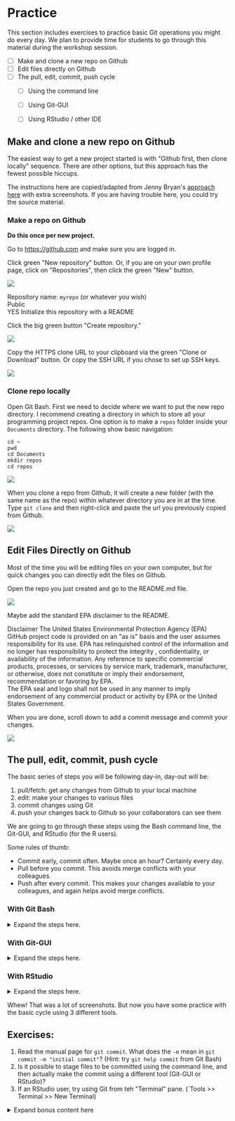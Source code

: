 # Practice

This section includes exercises to practice basic Git operations you might do every day. We plan to provide time for students to go through this material during the workshop session.

- [ ] Make and clone a new repo on Github
- [ ] Edit files directly on Github
- [ ] The pull, edit, commit, push cycle
  - [ ] Using the command line
  - [ ] Using Git-GUI
  - [ ] Using RStudio / other IDE


## Make and clone a new repo on Github

The easiest way to get a new project started is with "Github first, then clone locally" sequence. There are other options, but this approach has the fewest possible hiccups.

The instructions here are copied/adapted from Jenny Bryan's [approach here](http://happygitwithr.com/new-github-first.html) with extra screenshots. If you are having trouble here, you could try the source material.

### Make a repo on Github

**Do this once per new project.**

Go to <https://github.com> and make sure you are logged in.

Click green "New repository" button. Or, if you are on your own profile page, click on "Repositories", then click the green "New" button.

![](img/practice/01_new_repo.png)

Repository name: `myrepo` (or whatever you wish)  
Public  
YES Initialize this repository with a README

Click the big green button "Create repository."

![](img/practice/02_myrepo.png)

Copy the HTTPS clone URL to your clipboard via the green "Clone or Download" button. Or copy the SSH URL if you chose to set up SSH keys.

![](img/practice/03_clone_copy_link.png)

### Clone repo locally

Open Git Bash. First we need to decide where we want to put the new repo directory. I recommend creating a directory in which to store all your programming project repos. One option is to make a `repos` folder inside your `Documents` directory. The following show basic navigation:

    cd ~
    pwd
    cd Documents
    mkdir repos
    cd repos

![](img/practice/04_mkdir_repos.png)

When you clone a repo from Github, it will create a new folder (with the same name as the repo) within whatever directory you are in at the time. Type `git clone` and then right-click and paste the url you previously copied from Github.

![](img/practice/05_git_clone.png)


## Edit Files Directly on Github

Most of the time you will be editing files on your own computer, but for quick changes you can directly edit the files on Github.

Open the repo you just created and go to the README.md file.

![](img/practice/06_edit_github.png)

Maybe add the standard EPA disclaimer to the README.

Disclaimer
The United States Environmental Protection Agency (EPA) GitHub project code is provided on an "as is" basis and the user assumes responsibility for its use.  EPA has relinquished control of the information and no longer has responsibility to protect the integrity , confidentiality, or availability of the information. 
Any reference to specific commercial products, processes, or services by service mark, trademark, manufacturer, or otherwise, does not constitute or imply their endorsement, recommendation or favoring by EPA.  
The EPA seal and logo shall not be used in any manner to imply endorsement of any commercial product or activity by EPA or the United States Government.

When you are done, scroll down to add a commit message and commit your changes.

![](img/practice/07_github_commit.png)

## The pull, edit, commit, push cycle

The basic series of steps you will be following day-in, day-out will be:

1) pull/fetch: get any changes from Github to your local machine
2) edit: make your changes to various files
3) commit changes using Git
4) push your changes back to Github so your collaborators can see them

We are going to go through these steps using the Bash command line, the Git-GUI, and RStudio (for the R users).

Some rules of thumb:

- Commit early, commit often. Maybe once an hour? Certainly every day.
- Pull before you commit. This avoids merge conflicts with your colleagues.
- Push after every commit. This makes your changes available to your colleagues, and again helps avoid merge conflicts.

### With Git Bash
<details>
  <summary>Expand the steps here.</summary>

Navigate to your repo folder in Git Bash. Check status and pull.

    cd myrepo
    git fetch origin
    git status
    git pull
    git status
    
![](img/practice/08_bash_pull.png)

Now use your favorite text editor to make a new file. For my example, I will make `hello.R`. Make sure to save it into your local repository folder!

Once you are done, and saved your file, go back to Git Bash.

    git status
    
Notice that there is now an "untracked file". This is a new file not yet tracked by Git under version control. We are going to add the new file to the staging area, make a commit (with message) and push back to Github.
    
    git add hello.R
    git commit -m "adding hello world script"
    git status
    git push origin

![](img/practice/09_bash_push.png)

Go back to Github and refresh the page to see that your changes are on the internet.

</details>

### With Git-GUI
<details><summary>Expand the steps here.</summary>



Find Git-GUI in the start menu.

![](img/practice/10_gitgui.png)

Click "Open Existing Repository" and navigate to test repo we've been using.

![](img/practice/11_gitgui_open.png)

You can look at the commit history with `Repository >> Visualize master's history`

![](img/practice/gitgui_visualize.png)

Which pops open `gitk` with information on various commits.

![](img/practice/gitgui_vis2.png)

Close out the visualization window.

Open up a text editor and make some changes to a file. I modified `hello.R`

Then when you go back to Git-GUI, click the following:

* Rescan (so that Git-GUI will notice changes)
* Stage file by clicking document icon
* Type a commit message in the box
* Push

![](img/practice/14_gitgui_rescan.png)

Git-GUI pops a new window, but you should be able to just click "push"

![](img/practice/15_gitgui_push.png)


</details>

### With RStudio
<details><summary>Expand the steps here.</summary>

Finally, some IDE's (such as RStudio) have Git integration which allows you to commit from within the IDE. If you are an R user, this may be more convenient than the alternatives.

* Open up a new RStudio session. 
* Click `File >> New Project >> Existing Directory >> Navigate to the folder >> Create Project

When the new project is initiated, hopefully RStudio sees Git, and there will be a shiny new "Git" tab in the upper-right window.

![](img/practice/20_rstudio_git.png)

If the Git tab doesn't appear, that either means you are not in a Git project or RStudio doesn't see Git. If the latter problem, try telling RStudio specifically where to find Git.

* `Tools >> Global Options >> Git/SVN`
* And fill in the path for the Git executable

![](img/practice/20a_rstudio_opt.png)

You may need to restart RStudio, but hopefully now you have the Git tab.

To go forward with the cycle click:

* Blue down arrow (pull)
* Edit files as usual
* Stage files with the little checkboxes (in my experience, RStudio is very laggy doing this)
* Commit
* Fill in commit message to finalize commit
* Green up arrow (push to Github)

![](img/practice/21_rstudio_stage.png)

</details>



Whew! That was a lot of screenshots. But now you have some practice with the basic cycle using 3 different tools.

## Exercises:

1. Read the manual page for `git commit`. What does the `-m` mean in `git commit -m "initial commit"`? (Hint: try `git help commit` from Git Bash)
2. Is it possible to stage files to be committed using the command line, and then actually make the commit using a different tool (Git-GUI or RStudio)?
3. If an RStudio user, try using Git from teh "Terminal" pane. (`Tools >> Terminal >> New Terminal)

<details>
  <summary>Expand bonus content here</summary>

## Bonus Content

Here we started with a repo on Github, then cloned it locally. But there are lots of different ways to do the sequencing.

## Make a local repo, put it on Github

[Jenny Bryan approach here](http://happygitwithr.com/existing-github-last.html)

You can initialize a repo either from the Git-Bash command line:

    mkdir newproject
    cd newproject
    git init
    
Or using a client, e.g., "New Version Control Project" from RStudio

Then make some new files and put them in the folder. Add and commit them with Git.

    
    nano README.md
    (Ctrl-X, and 'Y' once you are done)
    
    git add README.md
    git fetch origin
    git commit -m "initial commit"
    git push origin
    
</details>

    